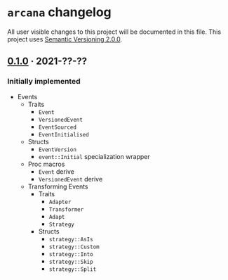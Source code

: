 `arcana` changelog
===================

All user visible changes to this project will be documented in this file. This project uses [Semantic Versioning 2.0.0].




## [0.1.0] · 2021-??-??
[0.1.0]: /../../tree/v0.1.0

### Initially implemented

- Events
  - Traits
    - `Event`
    - `VersionedEvent`
    - `EventSourced`
    - `EventInitialised`
  - Structs
    - `EventVersion`
    - `event::Initial` specialization wrapper
  - Proc macros
    - `Event` derive
    - `VersionedEvent` derive
  - Transforming Events
    - Traits
      - `Adapter`
      - `Transformer`
      - `Adapt`
      - `Strategy`
    - Structs
      - `strategy::AsIs`
      - `strategy::Custom`
      - `strategy::Into`
      - `strategy::Skip`
      - `strategy::Split`

    

[Semantic Versioning 2.0.0]: https://semver.org
